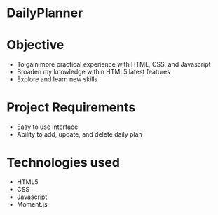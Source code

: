 # DailyPlanner

# Objective
- To gain more practical experience with HTML, CSS, and Javascript
- Broaden my knowledge within HTML5 latest features 
- Explore and learn new skills

# Project Requirements
* Easy to use interface
* Ability to add, update, and delete daily plan

# Technologies used
* HTML5
* CSS
* Javascript
* Moment.js
